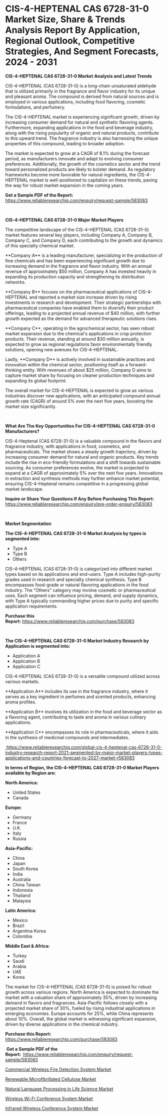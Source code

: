 <p><h1>CIS-4-HEPTENAL CAS 6728-31-0 Market Size, Share & Trends Analysis Report By Application, Regional Outlook, Competitive Strategies, And Segment Forecasts, 2024 - 2031</h1></p><p><strong>CIS-4-HEPTENAL CAS 6728-31-0 Market Analysis and Latest Trends</strong></p>
<p><p>CIS-4-HEPTENAL (CAS 6728-31-0) is a long-chain unsaturated aldehyde that is utilized primarily in the fragrance and flavor industry for its unique and pleasant aroma. The compound is derived from natural sources and is employed in various applications, including food flavoring, cosmetic formulations, and perfumery.</p><p>The CIS-4-HEPTENAL market is experiencing significant growth, driven by increasing consumer demand for natural and synthetic flavoring agents. Furthermore, expanding applications in the food and beverage industry, along with the rising popularity of organic and natural products, contribute to this upward trend. The fragrance industry is also harnessing the unique properties of this compound, leading to broader adoption.</p><p>The market is expected to grow at a CAGR of 8.1% during the forecast period, as manufacturers innovate and adapt to evolving consumer preferences. Additionally, the growth of the cosmetics sector and the trend toward personalized products are likely to bolster demand. As regulatory frameworks become more favorable for natural ingredients, the CIS-4-HEPTENAL market is well-positioned to capitalize on these trends, paving the way for robust market expansion in the coming years.</p></p>
<p><strong>Get a Sample PDF of the Report:&nbsp;</strong> <a href="https://www.reliableresearchiq.com/enquiry/request-sample/583083?utm_campaign=1106&utm_medium=2&utm_source=Github&utm_content=ia&utm_term=09122024&utm_id=cis-4-heptenal-cas-6728-31-0">https://www.reliableresearchiq.com/enquiry/request-sample/583083</a></p>
<p>&nbsp;</p>
<p><strong>CIS-4-HEPTENAL CAS 6728-31-0 Major Market Players</strong></p>
<p><p>The competitive landscape of the CIS-4-HEPTENAL (CAS 6728-31-0) market features several key players, including Company A, Company B, Company C, and Company D, each contributing to the growth and dynamics of this specialty chemical market.</p><p>**Company A** is a leading manufacturer, specializing in the production of fine chemicals and has been experiencing significant growth due to increasing demand in the fragrance and flavor industry. With an annual revenue of approximately $50 million, Company A has invested heavily in expanding its production capacity and strengthening its distribution networks.</p><p>**Company B** focuses on the pharmaceutical applications of CIS-4-HEPTENAL and reported a market size increase driven by rising investments in research and development. Their strategic partnerships with pharmaceutical companies have enabled them to diversify their product offerings, leading to a projected annual revenue of $40 million, with further growth expected as the demand for advanced therapeutic solutions rises.</p><p>**Company C**, operating in the agrochemical sector, has seen robust market expansion due to the chemical's applications in crop protection products. Their revenue, standing at around $30 million annually, is expected to grow as regional regulations favor environmentally friendly solutions, opening new avenues for CIS-4-HEPTENAL.</p><p>Lastly, **Company D** is actively involved in sustainable practices and innovation within the chemical sector, positioning itself as a forward-thinking entity. With revenues of about $25 million, Company D aims to capture market share by focusing on cleaner production techniques and expanding its global footprint.</p><p>The overall market for CIS-4-HEPTENAL is expected to grow as various industries discover new applications, with an anticipated compound annual growth rate (CAGR) of around 5% over the next five years, boosting the market size significantly.</p></p>
<p>&nbsp;</p>
<p><strong>What Are The Key Opportunities For CIS-4-HEPTENAL CAS 6728-31-0 Manufacturers?</strong></p>
<p><p>CIS-4-Heptenal (CAS 6728-31-0) is a valuable compound in the flavors and fragrance industry, with applications in food, cosmetics, and pharmaceuticals. The market shows a steady growth trajectory, driven by increasing consumer demand for natural and organic products. Key trends include the rise in eco-friendly formulations and a shift towards sustainable sourcing. As consumer preferences evolve, the market is projected to expand at a CAGR of approximately 5% over the next five years. Innovations in extraction and synthesis methods may further enhance market potential, ensuring CIS-4-Heptenal remains competitive in a progressing global market landscape.</p></p>
<p><strong>Inquire or Share Your Questions If Any Before Purchasing This Report:</strong> <a href="https://www.reliableresearchiq.com/enquiry/pre-order-enquiry/583083?utm_campaign=1106&utm_medium=2&utm_source=Github&utm_content=ia&utm_term=09122024&utm_id=cis-4-heptenal-cas-6728-31-0">https://www.reliableresearchiq.com/enquiry/pre-order-enquiry/583083</a></p>
<p>&nbsp;</p>
<p><strong>Market Segmentation</strong></p>
<p><strong>The CIS-4-HEPTENAL CAS 6728-31-0 Market Analysis by types is segmented into:</strong></p>
<p><ul><li>Type A</li><li>Type B</li><li>Others</li></ul></p>
<p><p>CIS-4-HEPTENAL (CAS 6728-31-0) is categorized into different market types based on its applications and end-users. Type A includes high-purity grades used in research and specialty chemical synthesis. Type B encompasses food-grade or natural flavoring applications in the food industry. The "Others" category may involve cosmetic or pharmaceutical uses. Each segment can influence pricing, demand, and supply dynamics, with Type A typically commanding higher prices due to purity and specific application requirements.</p></p>
<p><strong>Purchase this Report:&nbsp;</strong><a href="https://www.reliableresearchiq.com/purchase/583083?utm_campaign=1106&utm_medium=2&utm_source=Github&utm_content=ia&utm_term=09122024&utm_id=cis-4-heptenal-cas-6728-31-0">https://www.reliableresearchiq.com/purchase/583083</a></p>
<p>&nbsp;</p>
<p><strong>The CIS-4-HEPTENAL CAS 6728-31-0 Market Industry Research by Application is segmented into:</strong></p>
<p><ul><li>Application A</li><li>Application B</li><li>Application C</li></ul></p>
<p><p>CIS-4-HEPTENAL (CAS 6728-31-0) is a versatile compound utilized across various markets. </p><p>**Application A** includes its use in the fragrance industry, where it serves as a key ingredient in perfumes and scented products, enhancing aroma profiles.</p><p>**Application B** involves its utilization in the food and beverage sector as a flavoring agent, contributing to taste and aroma in various culinary applications.</p><p>**Application C** encompasses its role in pharmaceuticals, where it aids in the synthesis of medicinal compounds and intermediates.</p></p>
<p><a href="https://www.reliableresearchiq.com/global-cis-4-heptenal-cas-6728-31-0-industry-research-report-2021-segmented-by-major-market-players-types-applications-and-countries-forecast-to-2027-market-r583083?utm_campaign=1106&utm_medium=2&utm_source=Github&utm_content=ia&utm_term=09122024&utm_id=cis-4-heptenal-cas-6728-31-0">&nbsp;https://www.reliableresearchiq.com/global-cis-4-heptenal-cas-6728-31-0-industry-research-report-2021-segmented-by-major-market-players-types-applications-and-countries-forecast-to-2027-market-r583083</a></p>
<p><strong>In terms of Region, the CIS-4-HEPTENAL CAS 6728-31-0 Market Players available by Region are:</strong></p>
<p>
    <p> <strong> North America: </strong>
        <ul>
            <li>United States</li>
            <li>Canada</li>
        </ul>
        </p> 
    <p> <strong> Europe: </strong>
        <ul>
            <li>Germany</li>
            <li>France</li>
            <li>U.K.</li>
            <li>Italy</li>
            <li>Russia</li>
        </ul>
        </p> 
    <p> <strong> Asia-Pacific: </strong>
        <ul>
            <li>China</li>
            <li>Japan</li>
            <li>South Korea</li>
            <li>India</li>
            <li>Australia</li>
            <li>China Taiwan</li>
            <li>Indonesia</li>
            <li>Thailand</li>
            <li>Malaysia</li>
        </ul>
        </p> 
    <p> <strong> Latin America: </strong>
        <ul>
            <li>Mexico</li>
            <li>Brazil</li>
            <li>Argentina Korea</li>
            <li>Colombia</li>
        </ul>
        </p> 
    <p> <strong> Middle East & Africa: </strong>
        <ul>
            <li>Turkey</li>
            <li>Saudi</li>
            <li>Arabia</li>
            <li>UAE</li>
            <li>Korea</li>
        </ul>
    </p>
    </p>
<p><p>The market for CIS-4-HEPTENAL (CAS 6728-31-0) is poised for robust growth across various regions. North America is expected to dominate the market with a valuation share of approximately 35%, driven by increasing demand in flavors and fragrances. Asia-Pacific follows closely with a projected market share of 30%, fueled by rising industrial applications in emerging economies. Europe accounts for 25%, while China represents about 10%. Overall, the global market is witnessing significant expansion, driven by diverse applications in the chemical industry.</p></p>
<p><strong>Purchase this Report: </strong><a href="https://www.reliableresearchiq.com/purchase/583083?utm_campaign=1106&utm_medium=2&utm_source=Github&utm_content=ia&utm_term=09122024&utm_id=cis-4-heptenal-cas-6728-31-0">https://www.reliableresearchiq.com/purchase/583083</a></p>
<p>&nbsp;<strong>Get a Sample PDF of the Report:&nbsp;&nbsp;</strong><a href="https://www.reliableresearchiq.com/enquiry/request-sample/583083?utm_campaign=1106&utm_medium=2&utm_source=Github&utm_content=ia&utm_term=09122024&utm_id=cis-4-heptenal-cas-6728-31-0">https://www.reliableresearchiq.com/enquiry/request-sample/583083</a></p>
<p><strong></strong></p>
<p><p><a href="https://www.linkedin.com/pulse/growth-projections-commercial-wireless-fire-detection-system-t8twf?utm_campaign=1106&utm_medium=2&utm_source=Github&utm_content=ia&utm_term=09122024&utm_id=cis-4-heptenal-cas-6728-31-0">Commercial Wireless Fire Detection System Market</a></p><p><a href="https://www.linkedin.com/pulse/amacro-overview-forecast-cagr-52-renewable-microfibrillated-nh7jf?utm_campaign=1106&utm_medium=2&utm_source=Github&utm_content=ia&utm_term=09122024&utm_id=cis-4-heptenal-cas-6728-31-0">Renewable Microfibrillated Cellulose Market</a></p><p><a href="https://www.linkedin.com/pulse/in-depth-evaluation-natural-language-processing-life-science-twvif?utm_campaign=1106&utm_medium=2&utm_source=Github&utm_content=ia&utm_term=09122024&utm_id=cis-4-heptenal-cas-6728-31-0">Natural Language Processing in Life Science Market</a></p><p><a href="https://www.linkedin.com/pulse/wireless-wi-fi-conference-system-market-size-current-development-ezt9f?utm_campaign=1106&utm_medium=2&utm_source=Github&utm_content=ia&utm_term=09122024&utm_id=cis-4-heptenal-cas-6728-31-0">Wireless Wi-Fi Conference System Market</a></p><p><a href="https://www.linkedin.com/pulse/sustainability-trends-infrared-wireless-conference-system-dpaef?utm_campaign=1106&utm_medium=2&utm_source=Github&utm_content=ia&utm_term=09122024&utm_id=cis-4-heptenal-cas-6728-31-0">Infrared Wireless Conference System Market</a></p></p>
